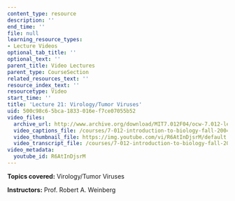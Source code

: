 ```yaml
---
content_type: resource
description: ''
end_time: ''
file: null
learning_resource_types:
- Lecture Videos
optional_tab_title: ''
optional_text: ''
parent_title: Video Lectures
parent_type: CourseSection
related_resources_text: ''
resource_index_text: ''
resourcetype: Video
start_time: ''
title: 'Lecture 21: Virology/Tumor Viruses'
uid: 500c98c6-5bca-1833-016e-f7ce07055b52
video_files:
  archive_url: http://www.archive.org/download/MIT7.012F04/ocw-7.012-lec21-01nov2004-220k.mp4
  video_captions_file: /courses/7-012-introduction-to-biology-fall-2004/27ea8b07353b5147b4affb0adb58257f_R6AtInDjsrM.vtt
  video_thumbnail_file: https://img.youtube.com/vi/R6AtInDjsrM/default.jpg
  video_transcript_file: /courses/7-012-introduction-to-biology-fall-2004/9a646dd95d0bbded4d3e744535ec096e_R6AtInDjsrM.pdf
video_metadata:
  youtube_id: R6AtInDjsrM
---
```


**Topics covered:** Virology/Tumor Viruses

**Instructors:** Prof. Robert A. Weinberg